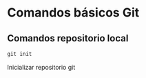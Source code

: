 # Comandos básicos Git

## Comandos repositorio local

```cmd
git init
```

Inicializar repositorio git
